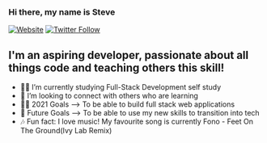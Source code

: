 ### Hi there, my name is Steve 

[![Website](https://img.shields.io/website?down_color=red&down_message=Offline%20%3A%28&label=SteveOCodes&up_color=green&up_message=Online&url=https%3A%2F%2Fsteveocodes.github.io%2F)](https://steveocodes.github.io/)
[![Twitter Follow](https://img.shields.io/twitter/follow/SteveO_Codes?label=Twitter&style=social)](https://twitter.com/SteveO_Codes)

## I'm an aspiring developer, passionate about all things code and teaching others this skill!

- 👩‍💻 I’m currently studying Full-Stack Development self study
- 👋 I’m looking to connect with others who are learning
- 👨‍🎓 2021 Goals --> To be able to build full stack web applications
- 🤝 Future Goals --> To be able to use my new skills to transition into tech
- 🎶 Fun fact: I love music! My favourite song is currently Fono - Feet On The Ground(Ivy Lab Remix)

<br />
<br />
